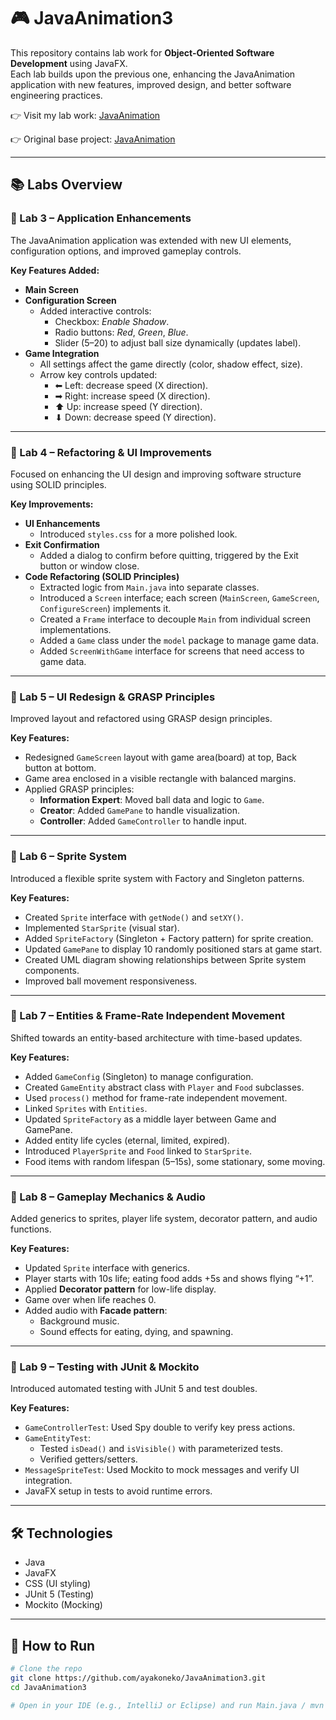 # 🎮 JavaAnimation3

This repository contains lab work for **Object-Oriented Software Development** using JavaFX.  
Each lab builds upon the previous one, enhancing the JavaAnimation application with new features, improved design, and better software engineering practices.  

👉 Visit my lab work: [JavaAnimation](https://github.com/ayakoneko/JavaAnimation3)

👉 Original base project: [JavaAnimation](https://github.com/LarryAtGU/JavaAnimation)

---

## 📚 Labs Overview

### 🔹 Lab 3 – Application Enhancements
The JavaAnimation application was extended with new UI elements, configuration options, and improved gameplay controls.  

**Key Features Added:**
- **Main Screen**
- **Configuration Screen**
  - Added interactive controls:
    - Checkbox: *Enable Shadow*.  
    - Radio buttons: *Red*, *Green*, *Blue*.  
    - Slider (5–20) to adjust ball size dynamically (updates label).  
- **Game Integration**
  - All settings affect the game directly (color, shadow effect, size).  
  - Arrow key controls updated:
    - ⬅ Left: decrease speed (X direction).  
    - ➡ Right: increase speed (X direction).  
    - ⬆ Up: increase speed (Y direction).  
    - ⬇ Down: decrease speed (Y direction). 

---

### 🔹 Lab 4 – Refactoring & UI Improvements
Focused on enhancing the UI design and improving software structure using SOLID principles.  

**Key Improvements:**
- **UI Enhancements**
  - Introduced `styles.css` for a more polished look.  
- **Exit Confirmation**
  - Added a dialog to confirm before quitting, triggered by the Exit button or window close.  
- **Code Refactoring (SOLID Principles)**
  - Extracted logic from `Main.java` into separate classes.  
  - Introduced a `Screen` interface; each screen (`MainScreen`, `GameScreen`, `ConfigureScreen`) implements it.  
  - Created a `Frame` interface to decouple `Main` from individual screen implementations.  
  - Added a `Game` class under the `model` package to manage game data.  
  - Added `ScreenWithGame` interface for screens that need access to game data.  

---

### 🔹 Lab 5 – UI Redesign & GRASP Principles
Improved layout and refactored using GRASP design principles.  

**Key Features:**
- Redesigned `GameScreen` layout with game area(board) at top, Back button at bottom.  
- Game area enclosed in a visible rectangle with balanced margins.  
- Applied GRASP principles:  
  - **Information Expert**: Moved ball data and logic to `Game`.  
  - **Creator**: Added `GamePane` to handle visualization.  
  - **Controller**: Added `GameController` to handle input.  

---

### 🔹 Lab 6 – Sprite System
Introduced a flexible sprite system with Factory and Singleton patterns.  

**Key Features:**
- Created `Sprite` interface with `getNode()` and `setXY()`.  
- Implemented `StarSprite` (visual star).  
- Added `SpriteFactory` (Singleton + Factory pattern) for sprite creation.  
- Updated `GamePane` to display 10 randomly positioned stars at game start.  
- Created UML diagram showing relationships between Sprite system components.  
- Improved ball movement responsiveness.  

---

### 🔹 Lab 7 – Entities & Frame-Rate Independent Movement
Shifted towards an entity-based architecture with time-based updates.  

**Key Features:**
- Added `GameConfig` (Singleton) to manage configuration.  
- Created `GameEntity` abstract class with `Player` and `Food` subclasses.  
- Used `process()` method for frame-rate independent movement.  
- Linked `Sprites` with `Entities`.  
- Updated `SpriteFactory` as a middle layer between Game and GamePane.  
- Added entity life cycles (eternal, limited, expired).  
- Introduced `PlayerSprite` and `Food` linked to `StarSprite`.  
- Food items with random lifespan (5–15s), some stationary, some moving.  

---

### 🔹 Lab 8 – Gameplay Mechanics & Audio
Added generics to sprites, player life system, decorator pattern, and audio functions.  

**Key Features:**
- Updated `Sprite` interface with generics.  
- Player starts with 10s life; eating food adds +5s and shows flying “+1”.  
- Applied **Decorator pattern** for low-life display.  
- Game over when life reaches 0.  
- Added audio with **Facade pattern**:  
  - Background music.  
  - Sound effects for eating, dying, and spawning.  

---

### 🔹 Lab 9 – Testing with JUnit & Mockito
Introduced automated testing with JUnit 5 and test doubles.  

**Key Features:**
- `GameControllerTest`: Used Spy double to verify key press actions.  
- `GameEntityTest`:  
  - Tested `isDead()` and `isVisible()` with parameterized tests.  
  - Verified getters/setters.  
- `MessageSpriteTest`: Used Mockito to mock messages and verify UI integration.  
- JavaFX setup in tests to avoid runtime errors.  

---

## 🛠️ Technologies
- Java  
- JavaFX  
- CSS (UI styling)  
- JUnit 5 (Testing)  
- Mockito (Mocking)  

---

## 🚀 How to Run
```bash
# Clone the repo
git clone https://github.com/ayakoneko/JavaAnimation3.git
cd JavaAnimation3

# Open in your IDE (e.g., IntelliJ or Eclipse) and run Main.java / mvn clean javafx:run
